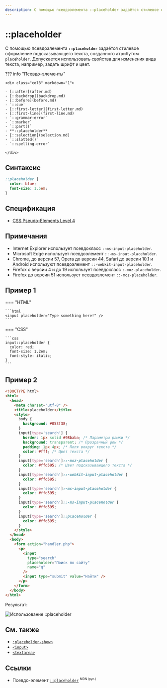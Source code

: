 ```yaml
---
description: С помощью псевдоэлемента ::placeholder задаётся стилевое оформление подсказывающего текста, созданного атрибутом placeholder
---
```


# ::placeholder

С помощью псевдоэлемента **`::placeholder`** задаётся стилевое оформление подсказывающего текста, созданного атрибутом `placeholder`. Допускается использовать свойства для изменения вида текста, например, задать шрифт и цвет.

??? info "Псевдо-элементы"

    <div class="col3" markdown="1">

    - [::after](after.md)
    - [::backdrop](backdrop.md)
    - [::before](before.md)
    - `::cue`
    - [::first-letter](first-letter.md)
    - [::first-line](first-line.md)
    - `::grammar-error`
    - `::marker`
    - `::part()`
    - **::placeholder**
    - [::selection](selection.md)
    - `::slotted()`
    - `::spelling-error`

    </div>

## Синтаксис

```css
::placeholder {
  color: blue;
  font-size: 1.5em;
}
```

## Спецификация

- [CSS Pseudo-Elements Level 4](https://drafts.csswg.org/css-pseudo-4/#placeholder-pseudo)

## Примечания

- Internet Explorer использует псевдокласс `:-ms-input-placeholder`.
- Microsoft Edge использует псевдоэлемент `::-ms-input-placeholder`.
- Chrome, до версии 57, Opera до версии 44, Safari до версии 10.1 и Android используют псевдоэлемент `::-webkit-input-placeholder`.
- Firefox с версии 4 и до 19 использует псевдокласс `:-moz-placeholder`.
- Firefox до версии 51 использует псевдоэлемент `::-moz-placeholder`.

## Пример 1

=== "HTML"

    ```html
    <input placeholder="Type something here!" />
    ```

=== "CSS"

    ```css
    input::placeholder {
      color: red;
      font-size: 1.2em;
      font-style: italic;
    }
    ```

## Пример 2

```html
<!DOCTYPE html>
<html>
  <head>
    <meta charset="utf-8" />
    <title>placeholder</title>
    <style>
      body {
        background: #053f38;
      }
      input[type='search'] {
        border: 1px solid #98baba; /* Параметры рамки */
        background: transparent; /* Прозрачный фон */
        padding: 1px 4px; /* Поля вокруг текста */
        color: #fff; /* Цвет текста */
      }
      input[type='search']::-moz-placeholder {
        color: #ffd595; /* Цвет подсказывающего текста */
      }
      input[type='search']::-webkit-input-placeholder {
        color: #ffd595;
      }
      input[type='search']:-ms-input-placeholder {
        color: #ffd595;
      }
      input[type='search']::-ms-input-placeholder {
        color: #ffd595;
      }
      input[type='search']::placeholder {
        color: #ffd595;
      }
    </style>
  </head>
  <body>
    <form action="handler.php">
      <p>
        <input
          type="search"
          placeholder="Поиск по сайту"
          name="q"
        />
        <input type="submit" value="Найти" />
      </p>
    </form>
  </body>
</html>
```

Результат:

![Использование ::placeholder](css_placeholder.png)

## См. также

- [`:placeholder-shown`](placeholder-shown.md)
- [`<input>`](/html/input/)
- [`<textarea>`](/html/textarea/)

## Ссылки

- Псевдо-элемент [`::placeholder`](https://developer.mozilla.org/en-US/docs/Web/CSS/::placeholder) <sup><small>MDN (рус.)</small></sup>

